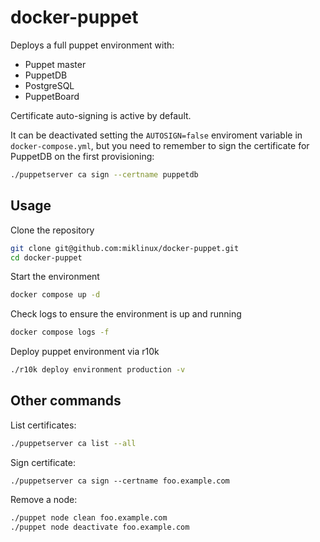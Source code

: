 # docker-puppet

Deploys a full puppet environment with:
* Puppet master
* PuppetDB
* PostgreSQL
* PuppetBoard

Certificate auto-signing is active by default.

It can be deactivated setting the `AUTOSIGN=false` enviroment variable in `docker-compose.yml`,
but you need to remember to sign the certificate for PuppetDB on the first provisioning:

```sh
./puppetserver ca sign --certname puppetdb
```

## Usage

Clone the repository
```sh
git clone git@github.com:miklinux/docker-puppet.git
cd docker-puppet
```

Start the environment
```sh
docker compose up -d
```

Check logs to ensure the environment is up and running
```sh
docker compose logs -f
```

Deploy puppet environment via r10k
```sh
./r10k deploy environment production -v
```

## Other commands

List certificates:
```sh
./puppetserver ca list --all
```

Sign certificate:
```
./puppetserver ca sign --certname foo.example.com
```

Remove a node:
```sh
./puppet node clean foo.example.com
./puppet node deactivate foo.example.com
```
